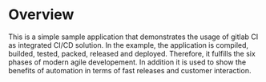 # Overview
This is a simple sample application that demonstrates the usage of gitlab CI as integrated CI/CD solution. In the example, the application is compiled, builded, tested, packed, released and deployed. Therefore, it fulfills the six phases of modern agile developement. In addition it is used to show the benefits of automation in terms of fast releases and customer interaction.
